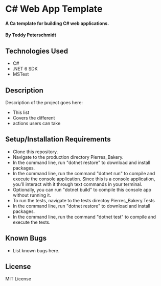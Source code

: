 # C# Web App Template

####  A Ca template for building C# web applications.

#### By Teddy Peterschmidt

## Technologies Used

* C#
* .NET 6 SDK
* MSTest

## Description

Description of the project goes here: 
* This list 
* Covers the different
* actions users can take

## Setup/Installation Requirements

* Clone this repository.
* Navigate to the production directory Pierres_Bakery.
* In the command line, run "dotnet restore" to download and install packages.
* In the command line, run the command "dotnet run" to compile and execute the console application. Since this is a console application, you'll interact with it through text commands in your terminal.
* Optionally, you can run "dotnet build" to compile this console app without running it.
* To run the tests, navigate to the tests directoy Pierres_Bakery.Tests
* In the command line, run "dotnet restore" to download and install packages.
* In the command line, run the command "dotnet test" to compile and execute the tests.

## Known Bugs

* List known bugs here.

## License

MIT License